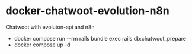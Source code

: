 # docker-chatwoot-evolution-n8n
Chatwoot with evoluton-api and n8n

- docker compose run --rm rails bundle exec rails db:chatwoot_prepare
- docker compose up -d
